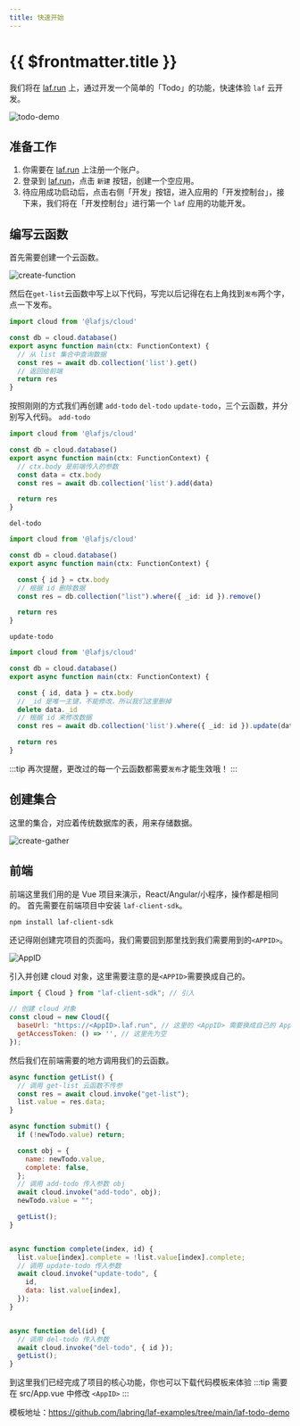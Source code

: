```yaml
---
title: 快速开始
---
```


# {{ $frontmatter.title }}

我们将在 [laf.run](https://laf.run) 上，通过开发一个简单的「Todo」的功能，快速体验 `laf` 云开发。

![todo-demo](../../doc-images/todo-demo.png)

## 准备工作

1. 你需要在 [laf.run](https://laf.run) 上注册一个账户。
2. 登录到 [laf.run](https://laf.run)，点击 `新建` 按钮，创建一个空应用。
3. 待应用成功启动后，点击右侧「开发」按钮，进入应用的「开发控制台」，接下来，我们将在「开发控制台」进行第一个 `laf` 应用的功能开发。

## 编写云函数

首先需要创建一个云函数。

![create-function](../../doc-images/create-function.png)

然后在`get-list`云函数中写上以下代码，写完以后记得在右上角找到`发布`两个字，点一下发布。

```typescript
import cloud from '@lafjs/cloud'

const db = cloud.database()
export async function main(ctx: FunctionContext) {
  // 从 list 集合中查询数据
  const res = await db.collection('list').get()
  // 返回给前端
  return res
}
```

按照刚刚的方式我们再创建 `add-todo` `del-todo` `update-todo`，三个云函数，并分别写入代码。
`add-todo`

```typescript
import cloud from '@lafjs/cloud'

const db = cloud.database()
export async function main(ctx: FunctionContext) {
  // ctx.body 是前端传入的参数
  const data = ctx.body
  const res = await db.collection('list').add(data)

  return res
}
```

`del-todo`

```typescript
import cloud from '@lafjs/cloud'

const db = cloud.database()
export async function main(ctx: FunctionContext) {

  const { id } = ctx.body
  // 根据 id 删除数据
  const res = db.collection("list").where({ _id: id }).remove()

  return res
}
```

`update-todo`

```typescript
import cloud from '@lafjs/cloud'

const db = cloud.database()
export async function main(ctx: FunctionContext) {

  const { id, data } = ctx.body
  // _id 是唯一主键，不能修改，所以我们这里删掉
  delete data._id
  // 根据 id 来修改数据
  const res = await db.collection('list').where({ _id: id }).update(data)

  return res
}

```

:::tip
再次提醒，更改过的每一个云函数都需要`发布`才能生效哦！
:::

## 创建集合

这里的集合，对应着传统数据库的表，用来存储数据。

![create-gather](../../doc-images/create-gather.png)

## 前端

前端这里我们用的是 Vue 项目来演示，React/Angular/小程序，操作都是相同的。
首先需要在前端项目中安装 `laf-client-sdk`。

```shell
npm install laf-client-sdk
```  

还记得刚创建完项目的页面吗，我们需要回到那里找到我们需要用到的`<APPID>`。

![AppID](../../doc-images/AppID.png)

引入并创建 cloud 对象，这里需要注意的是`<APPID>`需要换成自己的。

```js
import { Cloud } from "laf-client-sdk"; // 引入

// 创建 cloud 对象
const cloud = new Cloud({
  baseUrl: "https://<AppID>.laf.run", // 这里的 <AppID> 需要换成自己的 AppID
  getAccessToken: () => '', // 这里先为空
});
```

然后我们在前端需要的地方调用我们的云函数。

```js
async function getList() {
  // 调用 get-list 云函数不传参
  const res = await cloud.invoke("get-list");
  list.value = res.data;
}

async function submit() {
  if (!newTodo.value) return;

  const obj = {
    name: newTodo.value,
    complete: false,
  };
  // 调用 add-todo 传入参数 obj
  await cloud.invoke("add-todo", obj);
  newTodo.value = "";

  getList();
}


async function complete(index, id) {
  list.value[index].complete = !list.value[index].complete;
  // 调用 update-todo 传入参数
  await cloud.invoke("update-todo", {
    id,
    data: list.value[index],
  });
}


async function del(id) {
  // 调用 del-todo 传入参数
  await cloud.invoke("del-todo", { id });
  getList();
}
```

到这里我们已经完成了项目的核心功能，你也可以下载代码模板来体验
:::tip
需要在 src/App.vue 中修改 `<AppID>`
:::

模板地址：<https://github.com/labring/laf-examples/tree/main/laf-todo-demo>
